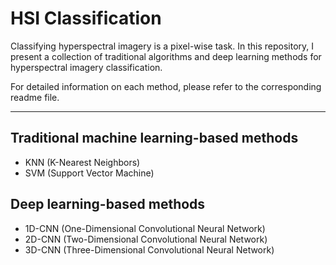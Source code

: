 # HSI Classification

Classifying hyperspectral imagery is a pixel-wise task. In this repository, I present a collection of traditional algorithms and deep learning methods for hyperspectral imagery classification.

For detailed information on each method, please refer to the corresponding readme file.

-------------------------------

## Traditional machine learning-based methods
- KNN (K-Nearest Neighbors)
- SVM (Support Vector Machine)

## Deep learning-based methods
- 1D-CNN (One-Dimensional Convolutional Neural Network)
- 2D-CNN (Two-Dimensional Convolutional Neural Network)
- 3D-CNN (Three-Dimensional Convolutional Neural Network)